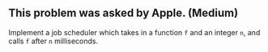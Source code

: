 ## This problem was asked by Apple. (Medium)

Implement a job scheduler which takes in a function `f` and an integer `n`, and calls `f` after `n` milliseconds.


